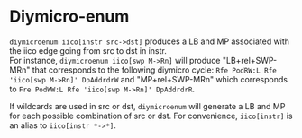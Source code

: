 # Diymicro-enum

`diymicroenum iico[instr src->dst]` produces a LB and MP associated with the iico edge going from src to dst in instr.  
For instance, `diymicroenum iico[swp M->Rn]` will produce "LB+rel+SWP-MRn" that corresponds to the following diymicro cycle: `Rfe PodRW:L Rfe 'iico[swp M->Rn]' DpAddrdrW` and "MP+rel+SWP-MRn" which corresponds to `Fre PodWW:L Rfe 'iico[swp M->Rn]' DpAddrdrR`.

If wildcards are used in src or dst, `diymicroenum` will generate a LB and MP for each possible combination of src or dst.
For convenience, `iico[instr]` is an alias to `iico[instr *->*]`.
